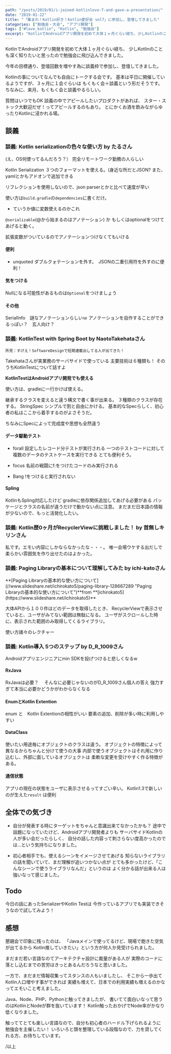```yaml
---
path: "/posts/2019/01/i-joined-kotlinlove-7-and-gave-a-presentation/"
date: "2019-01-22"
title: "「集まれ！Kotlin好き！Kotlin愛好会 vol7」に参加し、登壇してきました"
categories: ["勉強会・大会", "アプリ開発"]
tags: ["#love_kotlin", "Kotlin", "勉強会"]
excerpt: "KotlinでAndroidアプリ開発を初めて大体１ヶ月ぐらい経ち、少しKotlinのことも深く知りたいと思ったので勉強会に飛び込んできました。今年の目標通り、登壇回数を増やす為に談義枠で参加し、登..."
---
```


KotlinでAndroidアプリ開発を初めて大体１ヶ月ぐらい経ち、
少しKotlinのことも深く知りたいと思ったので勉強会に飛び込んできました。

今年の目標通り、登壇回数を増やす為に談義枠で参加し、登壇してきました。

Kotlinの事についてなんでも自由にトークする会です。
基本は平日に開催しているようですが、３ヶ月に１会ぐらいは
もくもく会＋談義という形だそうです。
ちなみに、来月、もくもく会と談義やるらしい。

質問はいつでもOK
談義の中でアピールしたいプロダクトがあれば、
スター・ストック大歓迎だぜ！ってアピールするのもあり。
とにかくお酒を飲みながらゆったりKotlinに浸かれる場。

## 談義

### 談義: Kotlin serializationの色々な使い方 by たるさん

<script async="" class="speakerdeck-embed" data-id="cf6c5565cadb4c4faa3dec7d0275f9d1" data-ratio="1.33333333333333" src="//speakerdeck.com/assets/embed.js"></script>
(え、OS何使ってるんだろう？）
完全リモートワーク勤務の人らしい

Kotlin Serialization
３つのフォーマットを使える。(身近な所だとJSON?
また、yamlとかもアドオンで追加できる

リフレクションを使用しないので、json parserとかと比べて速度が早い

使い方は`build.gradle`の`dependencies`に書くだけ。
- ていうか値に変数使えるのかこれ

`@serializable`(@から始まるのはアノテーション) か
もしくはoptionalをつけてあげると動く。

拡張変数がついているのでアノテーションつけなくてもいける

#### 便利

* unquoted ダブルクォテーションを外す。　JSONの二重引用符を外すのに便利！

#### 気をつける

Nullになる可能性があるものは`Optional`をつけましょう

#### その他

SerialInfo　謎なアノテーションらしいｗ
アノテーションを自作することができるっぽい？　玄人向け？

### 談義: KotlinTest with Spring Boot by NaotoTakehataさん

<script async="" class="speakerdeck-embed" data-id="a0831839da3e4fa0a1ce13320604876d" data-ratio="1.33333333333333" src="//speakerdeck.com/assets/embed.js"></script>

`所見：すげえ！SoftwareDesignで短期連載出してる人が出てきた！`

Takehataさんが実業務のサーバサイドで使っている
主要技術は６種類も！
そのうちKotlinTestについて話すよ

**KotlinTestはAndroidアプリ開発でも使える**

使い方は、gradleに一行かけば使える。

継承するクラスを変えると違う構文で書く事が出来る。
３種類のクラスが存在する。
StringSpec シンプルで割と自由にかける。
基本的なSpecらしく、初心者の私はここから着手するのがよさそうだ。

ちなみにSpecによって完成度や思想も全然違う

#### データ駆動テスト

* forall 設定したレコード分テストが実行される 一つのテストコードに対して複数のデータのテストケースを実行できる とても便利そう。

* focus 名前の戦闘にf:をつけたコードのみ実行される

* Bang !をつけると実行されない

#### Spling

KotlinもSpling対応したけど gradleに依存関係追加してあげる必要がある パッケージとクラスの名前が違うだけで動かない点に注意。 まだまだ日本語の情報が少ないので、もっと活発化したい。

### 談義: Kotlin歴0ヶ月がRecyclerViewに挑戦しました！ by 首無しキリンさん

<script async="" class="speakerdeck-embed" data-id="d283a18397774b74a6f24eb5b7d5474e" data-ratio="1.33333333333333" src="//speakerdeck.com/assets/embed.js"></script>
私です。エモい内容にしかならなかったな・・・。
唯一会場ウケする出だしで柔らかい雰囲気を作り出せたのはよかった。

### 談義: Paging Libraryの基本について理解してみた by ichi-katoさん

<div style="margin-bottom:5px">**[Paging Libraryの基本的な使い方について](//www.slideshare.net/ichirokato5/paging-library-128667289 "Paging Libraryの基本的な使い方について")**from **[ichirokato5](https://www.slideshare.net/ichirokato5)**</div>

大体APIから１００件ほどのデータを取得したとき、
RecyclerViewで表示させていると、ユーザがみてない範囲は無駄になる。
ユーザがスクロールした時に、表示された範囲のみ取得してくるライブラリ。

使い方諸々のレクチャー

### 談義: Kotlin導入 5つのステップ by D_R_1009さん

<script async="" class="speakerdeck-embed" data-id="7c46cb273fae4c638d541e917ad13a8a" data-ratio="1.77777777777778" src="//speakerdeck.com/assets/embed.js"></script>
Androidアプリエンジニアにmin SDKを投げつけると悲しくなるw

#### RxJava

RxJavaは必要？　
そんなに必要じゃないのがD_R_1009さん個人の答え
強力すぎて本当に必要かどうかがわからなくなる

#### EnumとKotlin Extention

enum と　Kotlin Extentionの相性がいい
要素の追加、削除が多い時に利用しやすい

#### DataClass

使いたい用途毎にオブジェクトのクラスは違う。
オブジェクトの特徴によって異なるからちゃんと分けて使うの大事
内部で使うオブジェクトはそれ用に作り込むし、外部に面しているオブジェクトは
柔軟な変更を受けやすく作る特徴がある。

#### 通信状態

アプリの現在の状態をユーザに表示させるってすごい辛い。
Kotlin1.3で新しいのが生えた`result` は便利

## 全体での気づき

* 自分が発表する時にターゲットをちゃんと意識出来てなかったかも？ 途中で話題になっていたけど、Androidアプリ開発者よりも サーバサイドKotlinの人が多い会だったらしく、 自分の話した内容って刺さらない度高かったのでは…という気持ちになりました。

* 初心者相手でも、使えるシーンをイメージさせてあげる 知らないライブラリの話を聞いていて、まだ理解が追いつかない点が とても多かったけど、「こんなシーンで使うライブラリなんだ」というのは よく分かる話が出来る人は強いなって感じました。

## Todo

今日の話にあったSerializerやKotlin Testは 今作っているアプリでも実装できそうなので試してみよう！

## 感想

懇親会で印象に残ったのは、
「Javaメインで使ってるけど、現場で飽きた空気が出てるから
Kotlin推していきたい」という方が何人か見受けられました。

まだまだ若い言語なのてアーキテクチャ設計に裁量がある人が
実際のコードに落とし込むまでの苦労はきっとあるんだろうなと思いました。

一方で、まだまだ情報収集ってスタンスの人もいましたし、
そこから一歩出てKotlin人口増やす事ができれば
実績も増えて、日本での利用実績も増えるのかなってエモいこと考えました。

Java、Node、PHP、Pythonと触ってきましたが、
書いてて面白いなって思うのはKotlinとNodeが群を抜いています！
Kotlin触ったおかげでNode率がかなり低くなりました。

触っててとても楽しい言語なので、自分も初心者のハードル下げられるように
勉強会を主催したい！
いろいろと頭を整理している段階なので、力を貸してくれる方、お待ちしています。

/以上